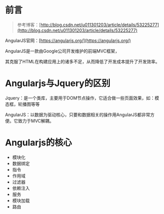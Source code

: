 # 前言

> 参考博客：[http://blog.csdn.net/u011301203/article/details/53225277](http://blog.csdn.net/u011301203/article/details/53225277)

AngularJS官网：[https://angularjs.org/](https://angularjs.org/)

AngularJS是一款由Google公司开发维护的前端MVC框架，  

其克服了HTML在构建应用上的诸多不足，从而降低了开发成本提升了开发效率。


# Angularjs与Jquery的区别

Jquery：是一个类库，主要用于DOM节点操作，它适合做一些页面效果，如：模态框，轮播图等等

AngularJS：以数据为驱动核心，只要和数据相关的操作用AngularJS都非常方便。它致力于MVC解耦。


# Angularjs的核心

* 模块化
* 数据绑定
* 指令
* 作用域
* 过滤器
* 依赖注入
* 服务
* 模块加载
* 路由